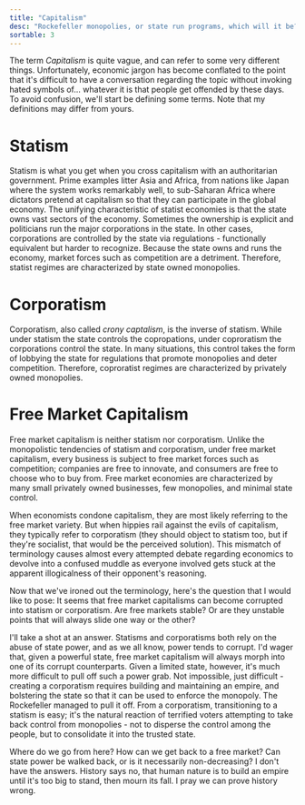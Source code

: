 ```yaml
---
title: "Capitalism"
desc: "Rockefeller monopolies, or state run programs, which will it be?"
sortable: 3
---
```


The term _Capitalism_ is quite vague, and can refer to some very different things. Unfortunately, economic jargon has become conflated to the point that it's difficult to have a conversation regarding the topic without invoking hated symbols of... whatever it is that people get offended by these days. To avoid confusion, we'll start be defining some terms. Note that my definitions may differ from yours.

# Statism
Statism is what you get when you cross capitalism with an authoritarian government. Prime examples litter Asia and Africa, from nations like Japan where the system works remarkably well, to sub-Saharan Africa where dictators pretend at capitalism so that they can participate in the global economy. The unifying characteristic of statist economies is that the state owns vast sectors of the economy. Sometimes the ownership is explicit and politicians run the major corporations in the state. In other cases, corporations are controlled by the state via regulations - functionally equivalent but harder to recognize. Because the state owns and runs the economy, market forces such as competition are a detriment. Therefore, statist regimes are characterized by state owned monopolies.

# Corporatism
Corporatism, also called _crony captalism_, is the inverse of statism. While under statism the state controls the copropations, under coproratism the corporations control the state. In many situations, this control takes the form of lobbying the state for regulations that promote monopolies and deter competition. Therefore, coproratist regimes are characterized by privately owned monopolies.

# Free Market Capitalism
Free market capitalism is neither statism nor corporatism. Unlike the monopolistic tendencies of statism and corporatism, under free market capitalism, every business is subject to free market forces such as competition; companies are free to innovate, and consumers are free to choose who to buy from. Free market economies are characterized by many small privately owned businesses, few monopolies, and minimal state control.

When economists condone capitalism, they are most likely referring to the free market variety. But when hippies rail against the evils of capitalism, they typically refer to corporatism (they should object to statism too, but if they're socialist, that would be the perceived solution). This mismatch of terminology causes almost every attempted debate regarding economics to devolve into a confused muddle as everyone involved gets stuck at the apparent illogicalness of their opponent's reasoning.

Now that we've ironed out the terminology, here's the question that I would like to pose: It seems that free market capitalisms can become corrupted into statism or corporatism. Are free markets stable? Or are they unstable points that will always slide one way or the other?

I'll take a shot at an answer. Statisms and corporatisms both rely on the abuse of state power, and as we all know, power tends to corrupt. I'd wager that, given a powerful state, free market capitalism will always morph into one of its corrupt counterparts. Given a limited state, however, it's much more difficult to pull off such a power grab. Not impossible, just difficult - creating a corporatism requires building and maintaining an empire, and bolstering the state so that it can be used to enforce the monopoly. The Rockefeller managed to pull it off. From a corporatism, transitioning to a statism is easy; it's the natural reaction of terrified voters attempting to take back control from monopolies - not to disperse the control among the people, but to consolidate it into the trusted state.

Where do we go from here? How can we get back to a free market? Can state power be walked back, or is it necessarily non-decreasing? I don't have the answers. History says no, that human nature is to build an empire until it's too big to stand, then mourn its fall. I pray we can prove history wrong.
